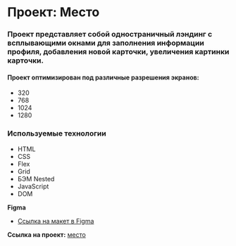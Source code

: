 # Проект: Место

### Проект представляет собой одностраничный лэндинг с всплывающими окнами для заполнения информации профиля, добавления новой карточки, увеличения картинки карточки.

#### Проект оптимизирован под различные разрешения экранов:

* 320
* 768
* 1024
* 1280

### **Используемые технологии**
* HTML
* CSS
* Flex
* Grid
* БЭМ Nested
* JavaScript
* DOM

**Figma**

* [Ссылка на макет в Figma](https://www.figma.com/file/2cn9N9jSkmxD84oJik7xL7/JavaScript.-Sprint-4?node-id=28212%3A326&t=kkUQtqLoduo8LxPu-0)


**Ссылка на проект:** [место](https://yarikbegin.github.io/mesto/)


